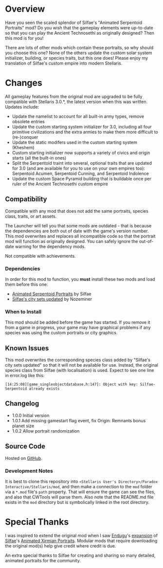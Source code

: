 # Overview

Have you seen the scaled splendor of Silfae's "Animated Serpentoid Portraits" mod?  Do you wish that the gameplay elements were up-to-date so that you can play the Ancient Technosethi as originally designed?  Then this mod is for you!

There are lots of other mods which contain these portraits, so why should you choose this one?  None of the others update the custom solar system initializer, building, or species traits, but this one does!  Please enjoy my translation of Silfae's custom empire into modern Stellaris.

# Changes

All gameplay features from the original mod are upgraded to be fully compatible with Stellaris 3.0.*, the latest version when this was written.  Updates include:

* Update the namelist to account for all built-in army types, remove obsolete entries
* Update the custom starting system initializer for 3.0, including all four primitive civilizations and the extra armies to make them more difficult to (re-)conquer
* Update the static modifers used in the custom starting system (Kheshem)
* Custom starting initializer now supports a variety of civics and origin starts (all the built-in ones)
* Split the Serpentoid traint into several, optional traits that are updated for 3.0 (and are available for you to use on your own empires too): Serpentoid Acumen, Serpentoid Cunning, and Serpentoid Indolence
* Update the custom Space Pyramid building that is buildable once per ruler of the Ancient Technosethi custom empire

## Compatibility

Compatible with any mod that does not add the same portraits, species class, traits, or art assets.

The Launcher will tell you that some mods are outdated - that is because the dependencies are both out of date with the game's version number.  This mod overwrites and replaces all incompatible code so that the portrait mod will function as originally designed.  You can safely ignore the out-of-date warning for the dependency mods.

Not compatible with achievements.

### Dependencies

In order for this mod to function, you **must** install these two mods and load them before this one:

* [Animated Serpentoid Portraits](https://steamcommunity.com/sharedfiles/filedetails/?id=861800679) by Silfae
* [Silfae's city sets updated](https://steamcommunity.com/sharedfiles/filedetails/?id=2247427791) by Nozeminer

### When to Install

This mod should be added before the game has started.  If you remove it from a game in progress, your game may have graphical problems if any species was using the custom portraits or city graphics.

## Known Issues

This mod overwrites the corresponding species class added by "Silfae's city sets updated" so that it will not be available for use.  Instead, the original species class from Silfae (with localisation) is used.  Expect to see one line in error.log like this:

```
[14:25:08][game_singleobjectdatabase.h:147]: Object with key: Silfae-Serpentoid already exists
```

## Changelog

* 1.0.0 Initial version
* 1.0.1 Add missing gamestart flag event, fix Origin: Remnants bonus planet size
* 1.0.2 Allow portrait randomization

## Source Code

Hosted on [GitHub](https://github.com/corsairmarks/serpentoid_portraits_revisited).

### Development Notes

It is best to clone this repository into `<Stellaris User's Directory>/Paradox Interactive/Stellaris/mod`, and then make a connection to the `mod` folder via a `*.mod` file's `path` property.  That will ensure the game can see the files, and also that CWTools will parse them.  Also note that the README.md file exists in the `mod` directory but is symbolically linked in the root directory.

# Special Thanks

I was inspired to extend the original mod when I saw [Endugu](https://steamcommunity.com/profiles/76561198037630876/myworkshopfiles/)'s [expansion](https://steamcommunity.com/sharedfiles/filedetails/?id=1584824947) of [Silfae](https://steamcommunity.com/profiles/76561198021525667/myworkshopfiles/)'s [Animated Xirmian Portraits](https://steamcommunity.com/workshop/filedetails/?id=881118424).  Modular mods that require downloading the original mod(s) help give credit where credit is due.

An extra special thanks to Silfae for creating and sharing so many detailed, animated portraits for the community.